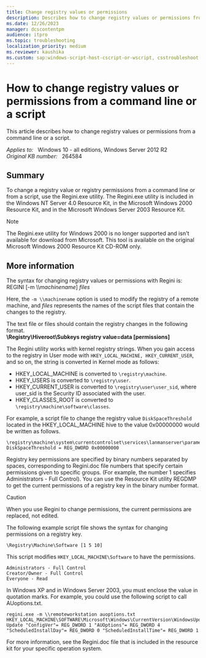 ```yaml
---
title: Change registry values or permissions
description: Describes how to change registry values or permissions from a command line or a script.
ms.date: 12/26/2023
manager: dcscontentpm
audience: itpro
ms.topic: troubleshooting
localization_priority: medium
ms.reviewer: kaushika
ms.custom: sap:windows-script-host-cscript-or-wscript, csstroubleshoot
---
```

# How to change registry values or permissions from a command line or a script

This article describes how to change registry values or permissions from a command line or a script.

_Applies to:_ &nbsp; Windows 10 - all editions, Windows Server 2012 R2  
_Original KB number:_ &nbsp; 264584

## Summary

To change a registry value or registry permissions from a command line or from a script, use the Regini.exe utility. The Regini.exe utility is included in the Windows NT Server 4.0 Resource Kit, in the Microsoft Windows 2000 Resource Kit, and in the Microsoft Windows Server 2003 Resource Kit.

> [!NOTE]
> The Regini.exe utility for Windows 2000 is no longer supported and isn't available for download from Microsoft. This tool is available on the original Microsoft Windows 2000 Resource Kit CD-ROM only.

## More information

The syntax for changing registry values or permissions with Regini is:  
    REGINI [-m \\\\*machinename*] *files*

Here, the `-m \\machinename` option is used to modify the registry of a remote machine, and *files* represents the names of the script files that contain the changes to the registry.

The text file or files should contain the registry changes in the following format.  
    **\Registry\Hiveroot\Subkeys registry value=data [permissions]**  

The Regini utility works with kernel registry strings. When you gain access to the registry in User mode with `HKEY_LOCAL_MACHINE, HKEY_CURRENT_USER`, and so on, the string is converted in Kernel mode as follows:

- HKEY_LOCAL_MACHINE is converted to `\registry\machine`.
- HKEY_USERS is converted to `\registry\user`.
- HKEY_CURRENT_USER is converted to `\registry\user\user_sid`, where user_sid is the Security ID associated with the user.
- HKEY_CLASSES_ROOT is converted to `\registry\machine\software\classes`.

For example, a script file to change the registry value `DiskSpaceThreshold` located in the HKEY_LOCAL_MACHINE hive to the value 0x00000000 would be written as follows.

```console
\registry\machine\system\currentcontrolset\services\lanmanserver\parameters DiskSpaceThreshold = REG_DWORD 0x00000000
```

Registry key permissions are specified by binary numbers separated by spaces, corresponding to Regini.doc file numbers that specify certain permissions given to specific groups. (For example, the number 1 specifies Administrators - Full Control). You can use the Resource Kit utility REGDMP to get the current permissions of a registry key in the binary number format.

> [!CAUTION]
> When you use Regini to change permissions, the current permissions are replaced, not edited.

The following example script file shows the syntax for changing permissions on a registry key.

```console
\Registry\Machine\Software [1 5 10]
```

This script modifies `HKEY_LOCAL_MACHINE\Software` to have the permissions.

```console
Administrators - Full Control
Creator/Owner - Full Control
Everyone - Read
```

In Windows XP and in Windows Server 2003, you must enclose the value in quotation marks. For example, you could use the following script to call AUoptions.txt.

```console
regini.exe -m \\remoteworkstation auoptions.txt HKEY_LOCAL_MACHINE\SOFTWARE\Microsoft\Windows\CurrentVersion\WindowsUpdate\Auto Update "ConfigVer"= REG_DWORD 1 "AUOptions"= REG_DWORD 4 "ScheduledInstallDay"= REG_DWORD 0 "ScheduledInstallTime"= REG_DWORD 1
```

For more information, see the Regini.doc file that is included in the resource kit for your specific operation system.
